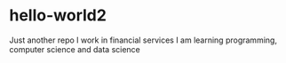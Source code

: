 # hello-world2
Just another repo
I work in financial services
I am learning programming, computer science and data science
